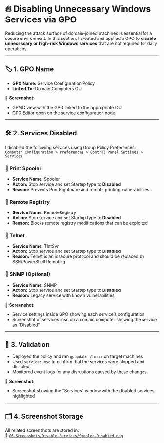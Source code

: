 # 🔥 Disabling Unnecessary Windows Services via GPO

Reducing the attack surface of domain-joined machines is essential for a secure environment. In this section, I created and applied a GPO to **disable unnecessary or high-risk Windows services** that are not required for daily operations.

---

## 🏷️ 1. GPO Name

- **GPO Name:** Service Configuration Policy  
- **Linked To:** Domain Computers OU

📸 **Screenshot:**  
- GPMC view with the GPO linked to the appropriate OU  
- GPO Editor open on the service configuration node

---

## 🛠️ 2. Services Disabled

I disabled the following services using Group Policy Preferences:  
`Computer Configuration > Preferences > Control Panel Settings > Services`

### 🚫 Print Spooler
- **Service Name:** Spooler  
- **Action:** Stop service and set Startup type to **Disabled**  
- **Reason:** Prevents PrintNightmare and remote printing vulnerabilities

### 🚫 Remote Registry
- **Service Name:** RemoteRegistry  
- **Action:** Stop service and set Startup type to **Disabled**  
- **Reason:** Blocks remote registry modifications that can be exploited

### 🚫 Telnet
- **Service Name:** TlntSvr  
- **Action:** Stop service and set Startup type to **Disabled**  
- **Reason:** Telnet is an insecure protocol and should be replaced by SSH/PowerShell Remoting

### 🚫 SNMP (Optional)
- **Service Name:** SNMP  
- **Action:** Stop service and set Startup type to **Disabled**  
- **Reason:** Legacy service with known vulnerabilities

📸 **Screenshot:**
- Service settings inside GPO showing each service’s configuration
- Screenshot of services.msc on a domain computer showing the service as "Disabled"

---

## 🧪 3. Validation

- Deployed the policy and ran `gpupdate /force` on target machines.
- Used `services.msc` to confirm that the services were stopped and disabled.
- Monitored event logs for any disruptions caused by these changes.

📸 **Screenshot:**
- Screenshot showing the "Services" window with the disabled services highlighted

---

## 🗂️ 4. Screenshot Storage

All related screenshots are stored in:  
📂 [`06-Screenshots/Disable-Services/Spooler-Disabled.png`]()
